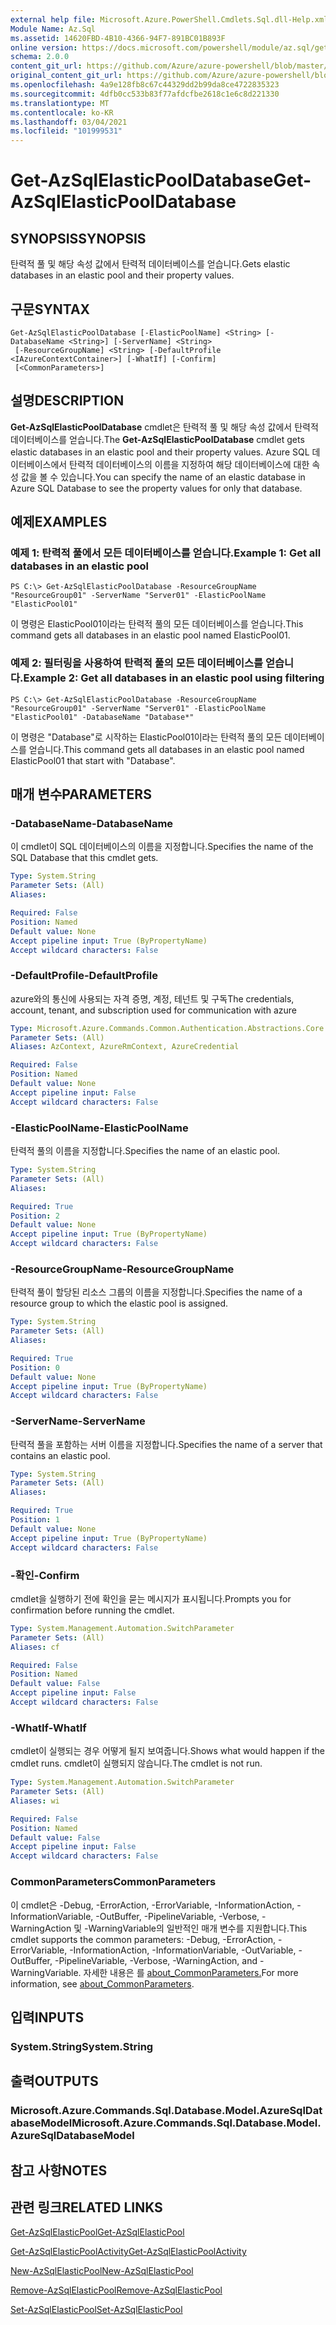 ```yaml
---
external help file: Microsoft.Azure.PowerShell.Cmdlets.Sql.dll-Help.xml
Module Name: Az.Sql
ms.assetid: 14620FBD-4B10-4366-94F7-891BC01B893F
online version: https://docs.microsoft.com/powershell/module/az.sql/get-azsqlelasticpooldatabase
schema: 2.0.0
content_git_url: https://github.com/Azure/azure-powershell/blob/master/src/Sql/Sql/help/Get-AzSqlElasticPoolDatabase.md
original_content_git_url: https://github.com/Azure/azure-powershell/blob/master/src/Sql/Sql/help/Get-AzSqlElasticPoolDatabase.md
ms.openlocfilehash: 4a9e128fb8c67c44329dd2b99da8ce4722835323
ms.sourcegitcommit: 4dfb0cc533b83f77afdcfbe2618c1e6c8d221330
ms.translationtype: MT
ms.contentlocale: ko-KR
ms.lasthandoff: 03/04/2021
ms.locfileid: "101999531"
---
```

# <span data-ttu-id="74676-101">Get-AzSqlElasticPoolDatabase</span><span class="sxs-lookup"><span data-stu-id="74676-101">Get-AzSqlElasticPoolDatabase</span></span>

## <span data-ttu-id="74676-102">SYNOPSIS</span><span class="sxs-lookup"><span data-stu-id="74676-102">SYNOPSIS</span></span>
<span data-ttu-id="74676-103">탄력적 풀 및 해당 속성 값에서 탄력적 데이터베이스를 얻습니다.</span><span class="sxs-lookup"><span data-stu-id="74676-103">Gets elastic databases in an elastic pool and their property values.</span></span>

## <span data-ttu-id="74676-104">구문</span><span class="sxs-lookup"><span data-stu-id="74676-104">SYNTAX</span></span>

```
Get-AzSqlElasticPoolDatabase [-ElasticPoolName] <String> [-DatabaseName <String>] [-ServerName] <String>
 [-ResourceGroupName] <String> [-DefaultProfile <IAzureContextContainer>] [-WhatIf] [-Confirm]
 [<CommonParameters>]
```

## <span data-ttu-id="74676-105">설명</span><span class="sxs-lookup"><span data-stu-id="74676-105">DESCRIPTION</span></span>
<span data-ttu-id="74676-106">**Get-AzSqlElasticPoolDatabase** cmdlet은 탄력적 풀 및 해당 속성 값에서 탄력적 데이터베이스를 얻습니다.</span><span class="sxs-lookup"><span data-stu-id="74676-106">The **Get-AzSqlElasticPoolDatabase** cmdlet gets elastic databases in an elastic pool and their property values.</span></span>
<span data-ttu-id="74676-107">Azure SQL 데이터베이스에서 탄력적 데이터베이스의 이름을 지정하여 해당 데이터베이스에 대한 속성 값을 볼 수 있습니다.</span><span class="sxs-lookup"><span data-stu-id="74676-107">You can specify the name of an elastic database in Azure SQL Database to see the property values for only that database.</span></span>

## <span data-ttu-id="74676-108">예제</span><span class="sxs-lookup"><span data-stu-id="74676-108">EXAMPLES</span></span>

### <span data-ttu-id="74676-109">예제 1: 탄력적 풀에서 모든 데이터베이스를 얻습니다.</span><span class="sxs-lookup"><span data-stu-id="74676-109">Example 1: Get all databases in an elastic pool</span></span>
```
PS C:\> Get-AzSqlElasticPoolDatabase -ResourceGroupName "ResourceGroup01" -ServerName "Server01" -ElasticPoolName "ElasticPool01"
```

<span data-ttu-id="74676-110">이 명령은 ElasticPool01이라는 탄력적 풀의 모든 데이터베이스를 얻습니다.</span><span class="sxs-lookup"><span data-stu-id="74676-110">This command gets all databases in an elastic pool named ElasticPool01.</span></span>

### <span data-ttu-id="74676-111">예제 2: 필터링을 사용하여 탄력적 풀의 모든 데이터베이스를 얻습니다.</span><span class="sxs-lookup"><span data-stu-id="74676-111">Example 2: Get all databases in an elastic pool using filtering</span></span>
```
PS C:\> Get-AzSqlElasticPoolDatabase -ResourceGroupName "ResourceGroup01" -ServerName "Server01" -ElasticPoolName "ElasticPool01" -DatabaseName "Database*"
```

<span data-ttu-id="74676-112">이 명령은 "Database"로 시작하는 ElasticPool01이라는 탄력적 풀의 모든 데이터베이스를 얻습니다.</span><span class="sxs-lookup"><span data-stu-id="74676-112">This command gets all databases in an elastic pool named ElasticPool01 that start with "Database".</span></span>

## <span data-ttu-id="74676-113">매개 변수</span><span class="sxs-lookup"><span data-stu-id="74676-113">PARAMETERS</span></span>

### <span data-ttu-id="74676-114">-DatabaseName</span><span class="sxs-lookup"><span data-stu-id="74676-114">-DatabaseName</span></span>
<span data-ttu-id="74676-115">이 cmdlet이 SQL 데이터베이스의 이름을 지정합니다.</span><span class="sxs-lookup"><span data-stu-id="74676-115">Specifies the name of the SQL Database that this cmdlet gets.</span></span>

```yaml
Type: System.String
Parameter Sets: (All)
Aliases:

Required: False
Position: Named
Default value: None
Accept pipeline input: True (ByPropertyName)
Accept wildcard characters: False
```

### <span data-ttu-id="74676-116">-DefaultProfile</span><span class="sxs-lookup"><span data-stu-id="74676-116">-DefaultProfile</span></span>
<span data-ttu-id="74676-117">azure와의 통신에 사용되는 자격 증명, 계정, 테넌트 및 구독</span><span class="sxs-lookup"><span data-stu-id="74676-117">The credentials, account, tenant, and subscription used for communication with azure</span></span>

```yaml
Type: Microsoft.Azure.Commands.Common.Authentication.Abstractions.Core.IAzureContextContainer
Parameter Sets: (All)
Aliases: AzContext, AzureRmContext, AzureCredential

Required: False
Position: Named
Default value: None
Accept pipeline input: False
Accept wildcard characters: False
```

### <span data-ttu-id="74676-118">-ElasticPoolName</span><span class="sxs-lookup"><span data-stu-id="74676-118">-ElasticPoolName</span></span>
<span data-ttu-id="74676-119">탄력적 풀의 이름을 지정합니다.</span><span class="sxs-lookup"><span data-stu-id="74676-119">Specifies the name of an elastic pool.</span></span>

```yaml
Type: System.String
Parameter Sets: (All)
Aliases:

Required: True
Position: 2
Default value: None
Accept pipeline input: True (ByPropertyName)
Accept wildcard characters: False
```

### <span data-ttu-id="74676-120">-ResourceGroupName</span><span class="sxs-lookup"><span data-stu-id="74676-120">-ResourceGroupName</span></span>
<span data-ttu-id="74676-121">탄력적 풀이 할당된 리소스 그룹의 이름을 지정합니다.</span><span class="sxs-lookup"><span data-stu-id="74676-121">Specifies the name of a resource group to which the elastic pool is assigned.</span></span>

```yaml
Type: System.String
Parameter Sets: (All)
Aliases:

Required: True
Position: 0
Default value: None
Accept pipeline input: True (ByPropertyName)
Accept wildcard characters: False
```

### <span data-ttu-id="74676-122">-ServerName</span><span class="sxs-lookup"><span data-stu-id="74676-122">-ServerName</span></span>
<span data-ttu-id="74676-123">탄력적 풀을 포함하는 서버 이름을 지정합니다.</span><span class="sxs-lookup"><span data-stu-id="74676-123">Specifies the name of a server that contains an elastic pool.</span></span>

```yaml
Type: System.String
Parameter Sets: (All)
Aliases:

Required: True
Position: 1
Default value: None
Accept pipeline input: True (ByPropertyName)
Accept wildcard characters: False
```

### <span data-ttu-id="74676-124">-확인</span><span class="sxs-lookup"><span data-stu-id="74676-124">-Confirm</span></span>
<span data-ttu-id="74676-125">cmdlet을 실행하기 전에 확인을 묻는 메시지가 표시됩니다.</span><span class="sxs-lookup"><span data-stu-id="74676-125">Prompts you for confirmation before running the cmdlet.</span></span>

```yaml
Type: System.Management.Automation.SwitchParameter
Parameter Sets: (All)
Aliases: cf

Required: False
Position: Named
Default value: False
Accept pipeline input: False
Accept wildcard characters: False
```

### <span data-ttu-id="74676-126">-WhatIf</span><span class="sxs-lookup"><span data-stu-id="74676-126">-WhatIf</span></span>
<span data-ttu-id="74676-127">cmdlet이 실행되는 경우 어떻게 될지 보여줍니다.</span><span class="sxs-lookup"><span data-stu-id="74676-127">Shows what would happen if the cmdlet runs.</span></span>
<span data-ttu-id="74676-128">cmdlet이 실행되지 않습니다.</span><span class="sxs-lookup"><span data-stu-id="74676-128">The cmdlet is not run.</span></span>

```yaml
Type: System.Management.Automation.SwitchParameter
Parameter Sets: (All)
Aliases: wi

Required: False
Position: Named
Default value: False
Accept pipeline input: False
Accept wildcard characters: False
```

### <span data-ttu-id="74676-129">CommonParameters</span><span class="sxs-lookup"><span data-stu-id="74676-129">CommonParameters</span></span>
<span data-ttu-id="74676-130">이 cmdlet은 -Debug, -ErrorAction, -ErrorVariable, -InformationAction, -InformationVariable, -OutBuffer, -PipelineVariable, -Verbose, -WarningAction 및 -WarningVariable의 일반적인 매개 변수를 지원합니다.</span><span class="sxs-lookup"><span data-stu-id="74676-130">This cmdlet supports the common parameters: -Debug, -ErrorAction, -ErrorVariable, -InformationAction, -InformationVariable, -OutVariable, -OutBuffer, -PipelineVariable, -Verbose, -WarningAction, and -WarningVariable.</span></span> <span data-ttu-id="74676-131">자세한 내용은 를 [about_CommonParameters.](http://go.microsoft.com/fwlink/?LinkID=113216)</span><span class="sxs-lookup"><span data-stu-id="74676-131">For more information, see [about_CommonParameters](http://go.microsoft.com/fwlink/?LinkID=113216).</span></span>

## <span data-ttu-id="74676-132">입력</span><span class="sxs-lookup"><span data-stu-id="74676-132">INPUTS</span></span>

### <span data-ttu-id="74676-133">System.String</span><span class="sxs-lookup"><span data-stu-id="74676-133">System.String</span></span>

## <span data-ttu-id="74676-134">출력</span><span class="sxs-lookup"><span data-stu-id="74676-134">OUTPUTS</span></span>

### <span data-ttu-id="74676-135">Microsoft.Azure.Commands.Sql.Database.Model.AzureSqlDatabaseModel</span><span class="sxs-lookup"><span data-stu-id="74676-135">Microsoft.Azure.Commands.Sql.Database.Model.AzureSqlDatabaseModel</span></span>

## <span data-ttu-id="74676-136">참고 사항</span><span class="sxs-lookup"><span data-stu-id="74676-136">NOTES</span></span>

## <span data-ttu-id="74676-137">관련 링크</span><span class="sxs-lookup"><span data-stu-id="74676-137">RELATED LINKS</span></span>

[<span data-ttu-id="74676-138">Get-AzSqlElasticPool</span><span class="sxs-lookup"><span data-stu-id="74676-138">Get-AzSqlElasticPool</span></span>](./Get-AzSqlElasticPool.md)

[<span data-ttu-id="74676-139">Get-AzSqlElasticPoolActivity</span><span class="sxs-lookup"><span data-stu-id="74676-139">Get-AzSqlElasticPoolActivity</span></span>](./Get-AzSqlElasticPoolActivity.md)

[<span data-ttu-id="74676-140">New-AzSqlElasticPool</span><span class="sxs-lookup"><span data-stu-id="74676-140">New-AzSqlElasticPool</span></span>](./New-AzSqlElasticPool.md)

[<span data-ttu-id="74676-141">Remove-AzSqlElasticPool</span><span class="sxs-lookup"><span data-stu-id="74676-141">Remove-AzSqlElasticPool</span></span>](./Remove-AzSqlElasticPool.md)

[<span data-ttu-id="74676-142">Set-AzSqlElasticPool</span><span class="sxs-lookup"><span data-stu-id="74676-142">Set-AzSqlElasticPool</span></span>](./Set-AzSqlElasticPool.md)

